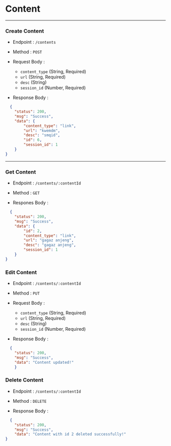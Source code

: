# Content

---

### Create Content

* Endpoint : `/contents`
* Method : `POST`
* Request Body :
  - `content_type` (String, Required)
  - `url` (String, Required)
  - `desc` (String)
  - `session_id` (Number, Required)

* Response Body :

```json
  {
    "status": 200,
    "msg": "Success",
    "data": {
        "content_type": "link",
        "url": "kwemdm",
        "desc": "smqid",
        "id": 6,
        "session_id": 1
    }
}
```

---

### Get Content

* Endpoint : `/contents/:contentId`
* Method : `GET`

* Respones Body :

```json
  {
    "status": 200,
    "msg": "Success",
    "data": {
        "id": 2,
        "content_type": "link",
        "url": "gagaz anjeng",
        "desc": "gagaz anjeng",
        "session_id": 1
    }
}
```

### Edit Content

* Endpoint : `/contents/:contentId`
* Method : `PUT`
* Request Body :
  - `content_type` (String, Required)
  - `url` (String, Required)
  - `desc` (String)
  - `session_id` (Number, Required)

* Response Body :

```json
  {
    "status": 200,
    "msg": "Success",
    "data": "Content updated!"
    }
```

### Delete Content

* Endpoint : `/contents/:contentId`
* Method : `DELETE`

* Response Body :

```json
  {
    "status": 200,
    "msg": "Success",
    "data": "Content with id 2 deleted successfully!"
}
```
